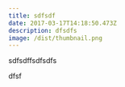 ```yaml
---
title: sdfsdf
date: 2017-03-17T14:18:50.473Z
description: dfsdfs
image: /dist/thumbnail.png
---
```


sdfsdffsdfsdfs

dfsf